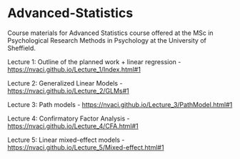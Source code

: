 # Advanced-Statistics

Course materials for Advanced Statistics course offered at the MSc in Psychological Research Methods in Psychology at the University of Sheffield.

Lecture 1: Outline of the planned work + linear regression - https://nvaci.github.io/Lecture_1/Index.html#1

Lecture 2: Generalized Linear Models - https://nvaci.github.io/Lecture_2/GLMs#1

Lecture 3: Path models - https://nvaci.github.io/Lecture_3/PathModel.html#1

Lecture 4: Confirmatory Factor Analysis - https://nvaci.github.io/Lecture_4/CFA.html#1

Lecture 5: Linear mixed-effect models - https://nvaci.github.io/Lecture_5/Mixed-effect.html#1
